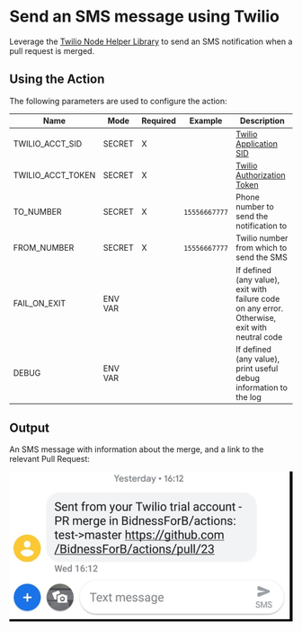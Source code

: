 # Send an SMS message using Twilio

Leverage the [Twilio Node Helper Library](https://www.twilio.com/docs/libraries/node) to send an SMS notification when a pull request is merged.

## Using the Action

The following parameters are used to configure the action:

| Name | Mode | Required| Example | Description | 
|------|------|---------|---------|-------------|
| TWILIO_ACCT_SID | SECRET | X | |  [Twilio Application SID](https://support.twilio.com/hc/en-us/articles/223136607-What-is-an-Application-SID-) | 
| TWILIO_ACCT_TOKEN | SECRET | X | | [Twilio Authorization Token](https://support.twilio.com/hc/en-us/articles/223136027-Auth-Tokens-and-How-to-Change-Them) | 
| TO_NUMBER | SECRET | X | `15556667777` |  Phone number to send the notification to | 
| FROM_NUMBER | SECRET | X | `15556667777` | Twilio number from which to send the SMS | 
| FAIL_ON_EXIT | ENV VAR | | | If defined (any value), exit with failure code on any error.  Otherwise, exit with neutral code | 
| DEBUG | ENV VAR | | | If defined (any value), print useful debug information to the log | 

## Output

An SMS message with information about the merge, and a link to the relevant Pull Request:

![Example SMS](https://github.com/bryancross/GitHub-Actions/blob/master/twilio-sms/assets/exampleSMS.png)

